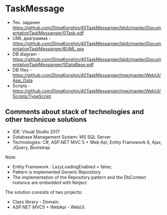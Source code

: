 # TaskMessage

* Тех. задание https://github.com/DimaKonshin/40TaskMessanger/blob/master/DocumentationTaskMessanger/0Task.pdf
* UML диаграмма - https://github.com/DimaKonshin/40TaskMessanger/blob/master/DocumentationTaskMessanger/6UML.xps
* DB diagram - https://github.com/DimaKonshin/40TaskMessanger/blob/master/DocumentationTaskMessanger/5DataBase.pdf
* DB files - https://github.com/DimaKonshin/40TaskMessanger/tree/master/WebUI/App_Data
* Scripts - https://github.com/DimaKonshin/40TaskMessanger/tree/master/WebUI/Scripts/TypeScript

## Comments about stack of technologies and other technicue solutions
* IDE: Visual Studio 2017 
* Database Management System: MS SQL Server
* Technologies: C#, ASP.NET MVC 5 + Web Api, Entity Framework 6, Ajax, JQuery, Bootstrap

Note:
* Entity Framework : LazyLoadingEnabled = false;
* Pattern is implemented Generic Repository
* The implementation of the Repository pattern and the DbContext instance are embedded with Ninject

The solution consists of two projects: 
* Class library         - Domain. 
* ASP.NET MVC5 + WebApi - WebUI.